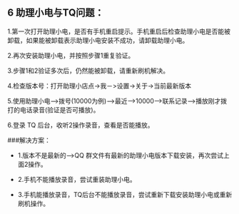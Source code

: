 ## 6  助理小电与TQ问题：

1.第一次打开助理小电，是否有手机重启提示。手机重启后检查助理小电是否能被卸载，如果能被卸载表示助理小电安装不成功，请卸载助理小电。

2.再次安装助理小电，并按照步骤1重复验证。

3.步骤1和2验证多次后，仍然能被卸载，请重新刷机解决。

4.检查版本号：打开助理小店点->我－>设置->关于->当前最新版本

5.使用助理小电—>拨号(10000为例)—>最近—>10000—>联系记录——>播放刚才拨打的电话录音(验证是否可播放)。

6.登录 TQ 后台，收听2操作录音，查看是否能播放。

###解决方案：

* 1.版本不是最新的—>QQ 群文件有最新的助理小电版本下载安装，再次尝试上面2操作。

* 2.手机不能播放录音，尝试重装助理小电。

* 3.手机能播放录音，TQ后台不能播放录音，尝试重新下载安装助理小电或重新刷机操作。

